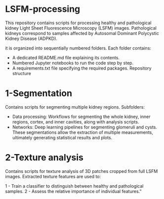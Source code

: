 # LSFM-processing
This repository contains scripts for processing healthy and pathological kidney Light Sheet Fluorescence Microscopy (LSFM) images. Pathological kidneys correspond to samples affected by Autosomal Dominant Polycystic Kidney Disease (ADPKD). 

it is organized into sequentially numbered folders. Each folder contains:

- A dedicated README.md file explaining its contents. 
- Numbered Jupyter notebooks to run the code step by step.
- A requirements.txt file specifying the required packages.
Repository structure

# 1-Segmentation
Contains scripts for segmenting multiple kidney regions. 
Subfolders:
- Data processing: Workflows for segmenting the whole kidney, inner regions, cortex, and inner cavities, along with analysis scripts. 
- Networks: Deep learning pipelines for segmenting glomeruli and cysts. 
These segmentations allow the extraction of multiple measurements, ultimately generating statistical results and plots.
# 2-Texture analysis
Contains scripts for texture analysis of 3D patches cropped from full LSFM images. Extracted texture features are used to:

1 - Train a classifier to distinguish between healthy and pathological samples.
2 - Assess the relative importance of individual features.”

